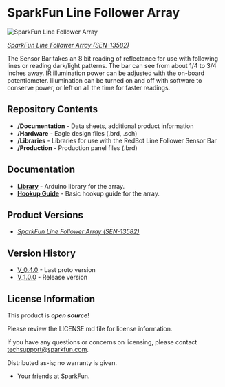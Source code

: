 SparkFun Line Follower Array
========================================

![SparkFun Line Follower Array](https://raw.githubusercontent.com/sparkfun/SparkFun_Line_Follower_Array_Arduino_Library/master/extras/BoardPicture.png?token=AKhi91BrwgQjDyN_JtS7Qd-Hquv4fkMiks5WJn4hwA%3D%3D)

[*SparkFun Line Follower Array (SEN-13582)*](https://www.sparkfun.com/products/13582)

The Sensor Bar takes an 8 bit reading of reflectance for use with following lines or reading dark/light patterns.  The bar can see from about 1/4 to 3/4 inches away.  IR illumination power can be adjusted with the on-board potentiometer.  Illumination can be turned on and off with software to conserve power, or left on all the time for faster readings.

Repository Contents
-------------------

* **/Documentation** - Data sheets, additional product information
* **/Hardware** - Eagle design files (.brd, .sch)
* **/Libraries** - Libraries for use with the RedBot Line Follower Sensor Bar
* **/Production** - Production panel files (.brd)

Documentation
--------------
* **[Library](https://github.com/sparkfun/SparkFun_Line_Follower_Array_Arduino_Library)** - Arduino library for the array.
* **[Hookup Guide](https://learn.sparkfun.com/tutorials/sparkfun-line-follower-array-hookup-guide)** - Basic hookup guide for the array.

Product Versions
----------------
* [*SparkFun Line Follower Array (SEN-13582)*](https://www.sparkfun.com/products/13582)


Version History
---------------
* [V_0.4.0](https://github.com/sparkfun/Line_Follower_Array/tree/V_0.4.0) - Last proto version 
* [V_1.0.0](https://github.com/sparkfun/Line_Follower_Array/tree/V_1.0.0) - Release version

License Information
-------------------

This product is _**open source**_! 

Please review the LICENSE.md file for license information. 

If you have any questions or concerns on licensing, please contact techsupport@sparkfun.com.

Distributed as-is; no warranty is given.

- Your friends at SparkFun.


